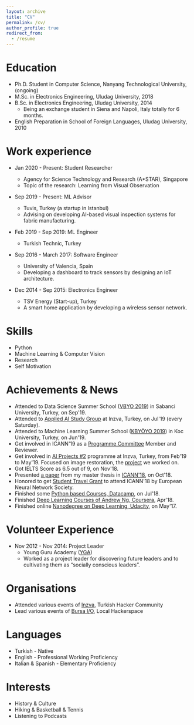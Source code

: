 ```yaml
---
layout: archive
title: "CV"
permalink: /cv/
author_profile: true
redirect_from:
  - /resume
---
```


Education
======
* Ph.D. Student in Computer Science, Nanyang Technological University, (ongoing)
* M.Sc. in Electronics Engineering, Uludag University, 2018
* B.Sc. in Electronics Engineering, Uludag University, 2014
  * Being an exchange student in Siena and Napoli, Italy totally for 6 months.
* English Preparation in School of Foreign Languages, Uludag University, 2010

Work experience
======
* Jan 2020 - Present: Student Researcher
  * Agency for Science Technology and Research (A*STAR), Singapore
  * Topic of the research: Learning from Visual Observation

* Sep 2019 - Present: ML Advisor
  * Tuvis, Turkey (a startup in Istanbul)
  * Advising on developing AI-based visual inspection systems for fabric manufacturing.

* Feb 2019 - Sep 2019: ML Engineer
  * Turkish Technic, Turkey

* Sep 2016 - March 2017: Software Engineer
  * University of Valencia, Spain
  * Developing a dashboard to track sensors by designing an IoT architecture.

* Dec 2014 - Sep 2015: Electronics Engineer
  * TSV Energy (Start-up), Turkey
  * A smart home application by developing a wireless sensor network.
  
Skills
======
* Python
* Machine Learning & Computer Vision
* Research
* Self Motivation

Achievements & News
======
  * Attended to Data Science Summer School ([VBYO 2019](https://sites.google.com/sabanciuniv.edu/vbyo2019)) in Sabanci University, Turkey, on Sep'19.
  * Attended to [Applied AI Study Group](https://inzva.com/ai/studygroups/2019/applied-ai-study-group) at Inzva, Turkey, on Jul'19 (every Saturday).
  * Attended to Machine Learning Summer School ([KBYÖYO 2019](http://midas.ku.edu.tr/kbyoyo19/)) in Koc University, Turkey, on Jun'19.
  * Get involved in ICANN'19 as a [Programme Committee](https://e-nns.org/icann2019/organization/programme-committee/) Member and Reviewer.
  * Get involved in [AI Projects #2](https://inzva.com/reports/2019/ai/ai-projects-2-report) programme at Inzva, Turkey, from Feb'19 to May'19. Focused on image restoration, the [project](https://github.com/inzva/image-restoration) we worked on.
  * Got IELTS Score as 6.5 out of 9, on Nov'18.
  * Presented [a paper](https://link.springer.com/chapter/10.1007/978-3-030-01424-7_53) from my master thesis in [ICANN'18](https://e-nns.org/icann2018/), on Oct'18.
  * Honored to get [Student Travel Grant](https://e-nns.org/student-awards/winners-2018/) to attend ICANN'18 by European Neural Network Society.
  * Finished some [Python based Courses, Datacamp](https://www.datacamp.com/tracks/data-scientist-with-python), on Jul'18. 
  * Finished [Deep Learning Courses of Andrew Ng, Coursera](https://www.coursera.org/specializations/deep-learning), Apr'18.
  * Finished online [Nanodegree on Deep Learning, Udacity](https://www.udacity.com/course/deep-learning-nanodegree--nd101), on May'17.

Volunteer Experience
======
* Nov 2012 - Nov 2014: Project Leader 
  * Young Guru Academy ([YGA](https://www.yga.org.tr/en))
  *  Worked as a project leader for discovering future leaders and to cultivating them as “socially conscious leaders”.

Organisations
======
  * Attended various events of [Inzva](https://inzva.com/), Turkish Hacker Community 
  * Lead various events of [Bursa I/O](http://www.bursaio.com/), Local Hackerspace

Languages
======
  * Turkish - Native
  * English - Professional Working Proficiency
  * Italian & Spanish - Elementary Proficiency

Interests
======
  * History & Culture
  * Hiking & Basketball & Tennis
  * Listening to Podcasts
